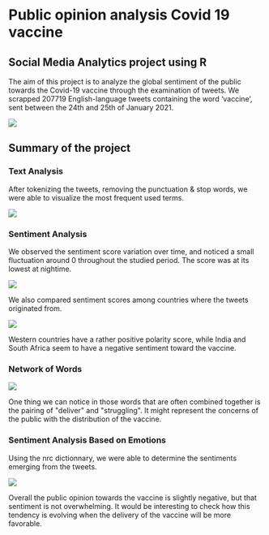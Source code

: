 # Public opinion analysis Covid 19 vaccine
## Social Media Analytics project using R 

The aim of this project is to analyze the global sentiment of the public towards the Covid-19 vaccine through the examination of tweets.
We scrapped 207719 English-language tweets containing the word ‘vaccine’, sent between the 24th and 25th of January 2021. 

![](activity.JPG)

## Summary of the project 

### Text Analysis 

After tokenizing the tweets, removing the punctuation & stop words, we were able to visualize the most frequent used terms.

![](wordcloud.JPG)

### Sentiment Analysis 

We observed the sentiment score variation over time, and noticed a small fluctuation around 0 throughout the studied period.
The score was at its lowest at nightime. 

![](sentiment.JPG)


We also compared sentiment scores among countries where the tweets originated from.

![](country.JPG)

Western countries have a rather positive polarity score, while India and South Africa seem to have a negative sentiment toward the vaccine. 

### Network of Words

![](network.JPG)

One thing we can notice in those words that are often combined together is the pairing of "deliver" and "struggling". It might represent the concerns of the public with the distribution of the vaccine. 

### Sentiment Analysis Based on Emotions

Using the nrc dictionnary, we were able to determine the sentiments emerging from the tweets. 

![](emotions.JPG)



Overall the public opinion towards the vaccine is slightly negative, but that sentiment is not overwhelming. It would be interesting to check how this tendency is evolving when the delivery of the vaccine will be more favorable.

